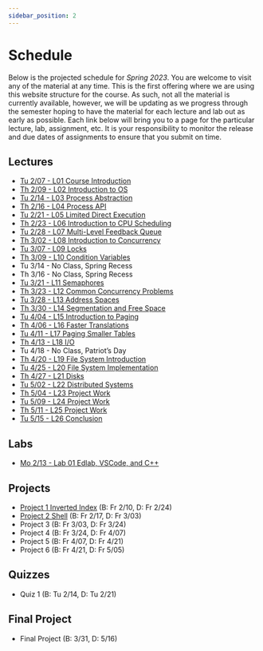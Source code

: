 ```yaml
---
sidebar_position: 2
---
```


# Schedule

Below is the projected schedule for *Spring 2023*. You are welcome to visit any of the material at any time. This is the first offering where we are using this website structure for the course. As such, not all the material is currently available, however, we will be updating as we progress through the semester hoping to have the material for each lecture and lab out as early as possible. Each link below will bring you to a page for the particular lecture, lab, assignment, etc. It is your responsibility to monitor the release and due dates of assignments to ensure that you submit on time.

## Lectures

- [Tu 2/07 - L01 Course Introduction](../../lectures/intro/)
- [Th 2/09 - L02 Introduction to OS](../../lectures/intro-os/)
- [Tu 2/14 - L03 Process Abstraction](../../lectures/process-abstraction/)
- [Th 2/16 - L04 Process API](../../lectures/process-api/)
- [Tu 2/21 - L05 Limited Direct Execution](../../lectures/limited-direct/)
- [Th 2/23 - L06 Introduction to CPU Scheduling](../../lectures/intro-cpu-sched/)
- [Tu 2/28 - L07 Multi-Level Feedback Queue](../../lectures/mlfq/)
- [Th 3/02 - L08 Introduction to Concurrency](../../lectures/intro-conc/)
- [Tu 3/07 - L09 Locks](../../lectures/locks/)
- [Th 3/09 - L10 Condition Variables](../../lectures/cond-vars/)
- Tu 3/14 - No Class, Spring Recess
- Th 3/16 - No Class, Spring Recess
- [Tu 3/21 - L11 Semaphores](../../lectures/semaphores/)
- [Th 3/23 - L12 Common Concurrency Problems](../../lectures/conc-problems/)
- [Tu 3/28 - L13 Address Spaces](../../lectures/addr-spaces/)
- [Th 3/30 - L14 Segmentation and Free Space](../../lectures/seg-free-space/)
- [Tu 4/04 - L15 Introduction to Paging](../../lectures/intro-paging/)
- [Th 4/06 - L16 Faster Translations](../../lectures/faster-impl/)
- [Tu 4/11 - L17 Paging Smaller Tables](../../lectures/paging-smaller-tables/)
- [Th 4/13 - L18 I/O](../../lectures/io/)
- Tu 4/18 - No Class, Patriot’s Day
- [Th 4/20 - L19 File System Introduction](../../lectures/fs-intro/)
- [Tu 4/25 - L20 File System Implementation](../../lectures/fs-impl/)
- [Th 4/27 - L21 Disks](../../lectures/disks/)
- [Tu 5/02 - L22 Distributed Systems](../../lectures/dist-sys/)
- [Th 5/04 - L23 Project Work](../../lectures/project-work-1/)
- [Tu 5/09 - L24 Project Work](../../lectures/project-work-2/)
- [Th 5/11 - L25 Project Work](../../lectures/project-work-3/)
- [Tu 5/15 - L26 Conclusion](../../lectures/conclusion/)

## Labs

- [Mo 2/13 - Lab 01 Edlab, VSCode, and C++](/docs/labs/lab1)

## Projects

- [Project 1 Inverted Index](/docs/projects/inverted-index) (B: Fr 2/10, D: Fr 2/24)
- [Project 2 Shell](/docs/projects/shell) (B: Fr 2/17, D: Fr 3/03)
- Project 3 (B: Fr 3/03, D: Fr 3/24)
- Project 4 (B: Fr 3/24, D: Fr 4/07)
- Project 5 (B: Fr 4/07, D: Fr 4/21)
- Project 6 (B: Fr 4/21, D: Fr 5/05)

## Quizzes

- Quiz 1 (B: Tu 2/14, D: Tu 2/21)

## Final Project

- Final Project (B: 3/31, D: 5/16)
